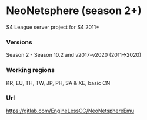 # NeoNetsphere (season 2+)
S4 League server project for S4 2011+

### Versions
Season 2 - Season 10.2 and v2017-v2020
(2011->2020)

### Working regions
KR, EU, TH, TW, JP, PH, SA & XE, basic CN

### Url
https://gitlab.com/EngineLessCC/NeoNetsphereEmu
